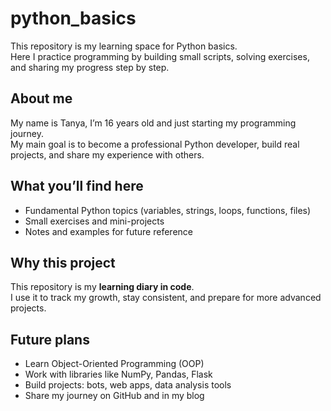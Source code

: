 # python_basics

This repository is my learning space for Python basics.  
Here I practice programming by building small scripts, solving exercises, and sharing my progress step by step.  

## About me
My name is Tanya, I’m 16 years old and just starting my programming journey.  
My main goal is to become a professional Python developer, build real projects, and share my experience with others.  

## What you’ll find here
- Fundamental Python topics (variables, strings, loops, functions, files)  
- Small exercises and mini-projects  
- Notes and examples for future reference  

## Why this project
This repository is my **learning diary in code**.  
I use it to track my growth, stay consistent, and prepare for more advanced projects.  

## Future plans
- Learn Object-Oriented Programming (OOP)  
- Work with libraries like NumPy, Pandas, Flask  
- Build projects: bots, web apps, data analysis tools  
- Share my journey on GitHub and in my blog
